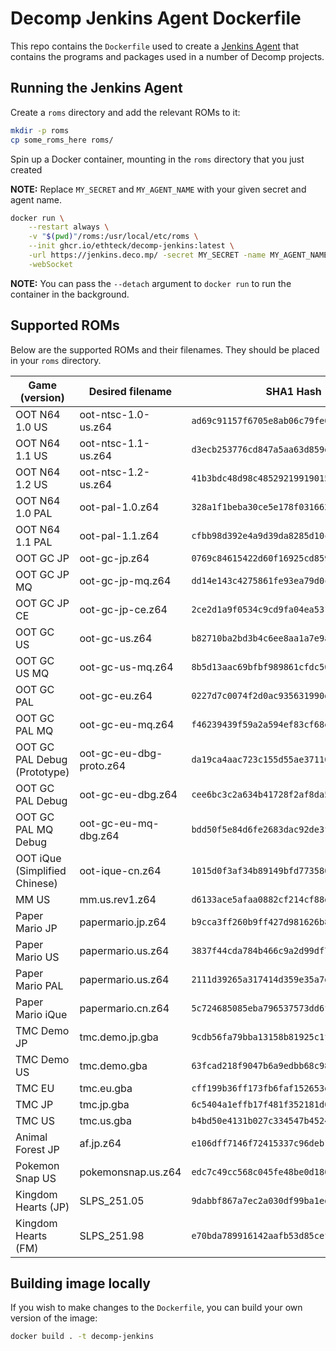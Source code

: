 # Decomp Jenkins Agent Dockerfile

This repo contains the `Dockerfile` used to create a [Jenkins Agent](https://www.jenkins.io/doc/book/using/using-agents/) that contains the programs and packages used in a number of Decomp projects.

## Running the Jenkins Agent

Create a `roms` directory and add the relevant ROMs to it:

```sh
mkdir -p roms
cp some_roms_here roms/
```

Spin up a Docker container, mounting in the `roms` directory that you just created

**NOTE:** Replace `MY_SECRET` and `MY_AGENT_NAME` with your given secret and agent name.

```sh
docker run \
    --restart always \
    -v "$(pwd)"/roms:/usr/local/etc/roms \
    --init ghcr.io/ethteck/decomp-jenkins:latest \
    -url https://jenkins.deco.mp/ -secret MY_SECRET -name MY_AGENT_NAME \
    -webSocket
```

**NOTE:** You can pass the `--detach` argument to `docker run` to run the container in the background.

## Supported ROMs

Below are the supported ROMs and their filenames. They should be placed in your `roms` directory.

| Game (version)                | Desired filename        | SHA1 Hash                                  |
| ----------------------------- | ----------------------- | ------------------------------------------ |
| OOT N64 1.0 US                | oot-ntsc-1.0-us.z64     | `ad69c91157f6705e8ab06c79fe08aad47bb57ba7` |
| OOT N64 1.1 US                | oot-ntsc-1.1-us.z64     | `d3ecb253776cd847a5aa63d859d8c89a2f37b364` |
| OOT N64 1.2 US                | oot-ntsc-1.2-us.z64     | `41b3bdc48d98c48529219919015a1af22f5057c2` |
| OOT N64 1.0 PAL               | oot-pal-1.0.z64         | `328a1f1beba30ce5e178f031662019eb32c5f3b5` |
| OOT N64 1.1 PAL               | oot-pal-1.1.z64         | `cfbb98d392e4a9d39da8285d10cbef3974c2f012` |
| OOT GC JP                     | oot-gc-jp.z64           | `0769c84615422d60f16925cd859593cdfa597f84` |
| OOT GC JP MQ                  | oot-gc-jp-mq.z64        | `dd14e143c4275861fe93ea79d0c02e36ae8c6c2f` |
| OOT GC JP CE                  | oot-gc-jp-ce.z64        | `2ce2d1a9f0534c9cd9fa04ea5317b80da21e5e73` |
| OOT GC US                     | oot-gc-us.z64           | `b82710ba2bd3b4c6ee8aa1a7e9acf787dfc72e9b` |
| OOT GC US MQ                  | oot-gc-us-mq.z64        | `8b5d13aac69bfbf989861cfdc50b1d840945fc1d` |
| OOT GC PAL                    | oot-gc-eu.z64           | `0227d7c0074f2d0ac935631990da8ec5914597b4` |
| OOT GC PAL MQ                 | oot-gc-eu-mq.z64        | `f46239439f59a2a594ef83cf68ef65043b1bffe2` |
| OOT GC PAL Debug (Prototype)  | oot-gc-eu-dbg-proto.z64 | `da19ca4aac723c155d55ae371107b8462044e350` |
| OOT GC PAL Debug              | oot-gc-eu-dbg.z64       | `cee6bc3c2a634b41728f2af8da54d9bf8cc14099` |
| OOT GC PAL MQ Debug           | oot-gc-eu-mq-dbg.z64    | `bdd50f5e84d6fe2683dac92de3fd0485c06c1b51` |
| OOT iQue (Simplified Chinese) | oot-ique-cn.z64         | `1015d0f3af34b89149bfd773580bbc66466af54e` |
| MM US                         | mm.us.rev1.z64          | `d6133ace5afaa0882cf214cf88daba39e266c078` |
| Paper Mario JP                | papermario.jp.z64       | `b9cca3ff260b9ff427d981626b82f96de73586d3` |
| Paper Mario US                | papermario.us.z64       | `3837f44cda784b466c9a2d99df70d77c322b97a0` |
| Paper Mario PAL               | papermario.us.z64       | `2111d39265a317414d359e35a7d971c4dfa5f9e1` |
| Paper Mario iQue              | papermario.cn.z64       | `5c724685085eba796537573dd6f84aaddedc8582` |
| TMC Demo JP                   | tmc.demo.jp.gba         | `9cdb56fa79bba13158b81925c1f3641251326412` |
| TMC Demo US                   | tmc.demo.gba            | `63fcad218f9047b6a9edbb68c98bd0dec322d7a1` |
| TMC EU                        | tmc.eu.gba              | `cff199b36ff173fb6faf152653d1bccf87c26fb7` |
| TMC JP                        | tmc.jp.gba              | `6c5404a1effb17f481f352181d0f1c61a2765c5d` |
| TMC US                        | tmc.us.gba              | `b4bd50e4131b027c334547b4524e2dbbd4227130` |
| Animal Forest JP              | af.jp.z64               | `e106dff7146f72415337c96deb14f630e1580efb` |
| Pokemon Snap US               | pokemonsnap.us.z64      | `edc7c49cc568c045fe48be0d18011c30f393cbaf` |
| Kingdom Hearts (JP)           | SLPS_251.05             | `9dabbf867a7ec2a030df99ba1ed969f2deef0488` |
| Kingdom Hearts (FM)           | SLPS_251.98             | `e70bda789916142aafb53d85cef2e806b35ad8d8` |

## Building image locally

If you wish to make changes to the `Dockerfile`, you can build your own version of the image:

```sh
docker build . -t decomp-jenkins
```

